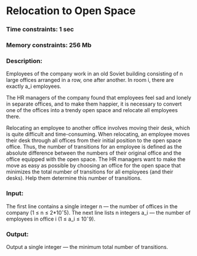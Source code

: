 # Relocation to Open Space

### Time constraints: 1 sec
### Memory constraints: 256 Mb

### Description:
Employees of the company work in an old Soviet building consisting of n large offices arranged in a row, one after another. In room i, there are exactly a_i employees. 

The HR managers of the company found that employees feel sad and lonely in separate offices, and to make them happier, it is necessary to convert one of the offices into a trendy open space and relocate all employees there.

Relocating an employee to another office involves moving their desk, which is quite difficult and time-consuming. When relocating, an employee moves their desk through all offices from their initial position to the open space office. Thus, the number of transitions for an employee is defined as the absolute difference between the numbers of their original office and the office equipped with the open space. The HR managers want to make the move as easy as possible by choosing an office for the open space that minimizes the total number of transitions for all employees (and their desks). Help them determine this number of transitions.

### Input:
The first line contains a single integer n — the number of offices in the company (1 ≤ n ≤ 2*10ˆ5). The next line lists n integers a_i — the number of employees in office i (1 ≤ a_i ≤ 10ˆ9).

### Output:
Output a single integer — the minimum total number of transitions.
